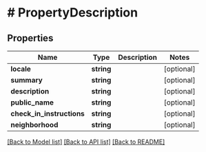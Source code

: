 # # PropertyDescription

## Properties

Name | Type | Description | Notes
------------ | ------------- | ------------- | -------------
**locale** | **string** |  | [optional] 
**summary** | **string** |  | [optional] 
**description** | **string** |  | [optional] 
**public_name** | **string** |  | [optional] 
**check_in_instructions** | **string** |  | [optional] 
**neighborhood** | **string** |  | [optional] 

[[Back to Model list]](../../README.md#documentation-for-models) [[Back to API list]](../../README.md#documentation-for-api-endpoints) [[Back to README]](../../README.md)


